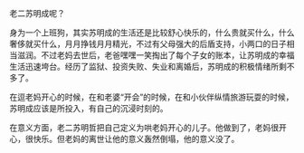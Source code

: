 老二苏明成呢？

身为一个上班狗，其实苏明成的生活还是比较舒心快乐的，什么贵就买什么，什么奢侈就买什么，月月挣钱月月精光，不过有父母强大的后盾支持，小两口的日子相当滋润。不过老妈去世后，老爸嘿嘿一笑掏出了每个子女的账本，让苏明成的幸福生活迅速垮台。经历了监狱、投资失败、失业和离婚后，苏明成的积极情绪所剩不多了。

在逗老妈开心的时候，在和老婆“开会”的时候，在和小伙伴纵情旅游玩耍的时候，苏明成应该是所投入，有自己的沉浸时刻的。

在意义方面，老二苏明哲把自己定义为哄老妈开心的儿子。他做到了，老妈很开心，很快乐。但老妈的离世让他的意义轰然倒塌，他的意义没了。









<!--stackedit_data:
eyJoaXN0b3J5IjpbMzI5NzMxNDM2LDE0NTAxMzA4NjddfQ==
-->